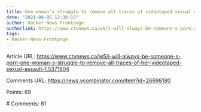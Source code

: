 ```yaml
---
title: One woman's struggle to remove all traces of videotaped sexual assault
date: "2021-04-05 12:38:15"
author: Hacker News Frontpage
authorlink: https://www.ctvnews.ca/w5/i-will-always-be-someone-s-porn-one-woman-s-struggle-to-remove-all-traces-of-her-videotaped-sexual-assault-1.5371804
tags:
- Hacker-News-Frontpage
---
```


<p>Article URL: <a href="https://www.ctvnews.ca/w5/i-will-always-be-someone-s-porn-one-woman-s-struggle-to-remove-all-traces-of-her-videotaped-sexual-assault-1.5371804">https://www.ctvnews.ca/w5/i-will-always-be-someone-s-porn-one-woman-s-struggle-to-remove-all-traces-of-her-videotaped-sexual-assault-1.5371804</a></p>
<p>Comments URL: <a href="https://news.ycombinator.com/item?id=26698180">https://news.ycombinator.com/item?id=26698180</a></p>
<p>Points: 69</p>
<p># Comments: 81</p>
